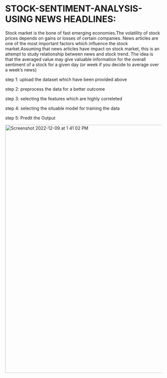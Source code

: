 # STOCK-SENTIMENT-ANALYSIS-USING NEWS HEADLINES:

Stock market is the bone of fast emerging economies.The volatility of stock prices depends on gains or losses of certain companies. News articles are one of the most important factors which influence the stock market.Assuming that news articles have impact on stock market, this is an attempt to study relationship between news and stock trend. The idea is that the averaged value may give valuable information for the overall sentiment of a stock for a given day (or week if you decide to average over a week’s news)

step 1: upload the dataset which have been provided above

step 2: preprocess the data for a better outcome

step 3: selecting the features which are highly correleted

step 4: selecting the situable model for training the data

step 5: Predit the Output


<img width="800" alt="Screenshot 2022-12-09 at 1 41 02 PM" src="https://user-images.githubusercontent.com/67418559/206655687-35ad77bf-b536-476c-8ee7-630662c59aa3.png">
